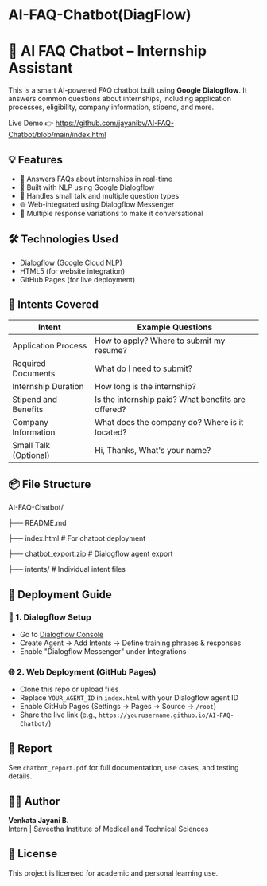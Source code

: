 # AI-FAQ-Chatbot(DiagFlow)

# 🤖 AI FAQ Chatbot – Internship Assistant

This is a smart AI-powered FAQ chatbot built using **Google Dialogflow**. It answers common questions about internships, including application processes, eligibility, company information, stipend, and more.

Live Demo 👉 https://github.com/jayanibv/AI-FAQ-Chatbot/blob/main/index.html

## 💡 Features

- 🔎 Answers FAQs about internships in real-time
- 🧠 Built with NLP using Google Dialogflow
- 💬 Handles small talk and multiple question types
- 🌐 Web-integrated using Dialogflow Messenger
- 📄 Multiple response variations to make it conversational

## 🛠️ Technologies Used

- Dialogflow (Google Cloud NLP)
- HTML5 (for website integration)
- GitHub Pages (for live deployment)

## 🧩 Intents Covered

| Intent                        | Example Questions                                      |
|------------------------------|--------------------------------------------------------|
| Application Process          | How to apply? Where to submit my resume?              |
| Required Documents           | What do I need to submit?                             |
| Internship Duration          | How long is the internship?                           |
| Stipend and Benefits         | Is the internship paid? What benefits are offered?    |
| Company Information          | What does the company do? Where is it located?        |
| Small Talk (Optional)        | Hi, Thanks, What's your name?                         |

## 📦 File Structure

AI-FAQ-Chatbot/

├── README.md

├── index.html # For chatbot deployment

├── chatbot_export.zip # Dialogflow agent export

├── intents/ # Individual intent files

## 🚀 Deployment Guide

### 🧠 1. Dialogflow Setup
- Go to [Dialogflow Console](https://dialogflow.cloud.google.com/)
- Create Agent → Add Intents → Define training phrases & responses
- Enable "Dialogflow Messenger" under Integrations

### 🌐 2. Web Deployment (GitHub Pages)
- Clone this repo or upload files
- Replace `YOUR_AGENT_ID` in `index.html` with your Dialogflow agent ID
- Enable GitHub Pages (Settings → Pages → Source → `/root`)
- Share the live link (e.g., `https://yourusername.github.io/AI-FAQ-Chatbot/`)

## 📝 Report
See `chatbot_report.pdf` for full documentation, use cases, and testing details.


## 🙋‍♂️ Author
**Venkata Jayani B.**  
Intern | Saveetha Institute of Medical and Technical Sciences

## 📃 License
This project is licensed for academic and personal learning use.
